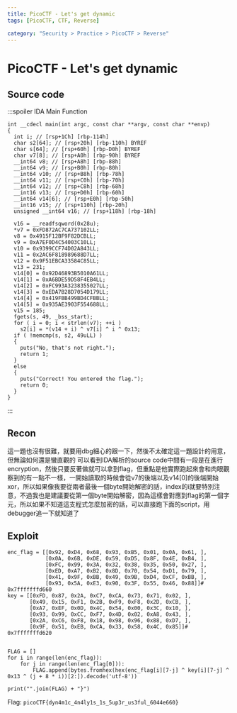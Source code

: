 ```yaml
---
title: PicoCTF - Let's get dynamic
tags: [PicoCTF, CTF, Reverse]

category: "Security > Practice > PicoCTF > Reverse"
---
```


# PicoCTF - Let's get dynamic
## Source code
:::spoiler IDA Main Function
```cpp=
int __cdecl main(int argc, const char **argv, const char **envp)
{
  int i; // [rsp+1Ch] [rbp-114h]
  char s2[64]; // [rsp+20h] [rbp-110h] BYREF
  char s[64]; // [rsp+60h] [rbp-D0h] BYREF
  char v7[8]; // [rsp+A0h] [rbp-90h] BYREF
  __int64 v8; // [rsp+A8h] [rbp-88h]
  __int64 v9; // [rsp+B0h] [rbp-80h]
  __int64 v10; // [rsp+B8h] [rbp-78h]
  __int64 v11; // [rsp+C0h] [rbp-70h]
  __int64 v12; // [rsp+C8h] [rbp-68h]
  __int16 v13; // [rsp+D0h] [rbp-60h]
  __int64 v14[6]; // [rsp+E0h] [rbp-50h]
  __int16 v15; // [rsp+110h] [rbp-20h]
  unsigned __int64 v16; // [rsp+118h] [rbp-18h]

  v16 = __readfsqword(0x28u);
  *v7 = 0xFD872AC7CA737102LL;
  v8 = 0x4915F12BF9F82DCBLL;
  v9 = 0xA7EF0D4C54003C10LL;
  v10 = 0x9399CCF74D02A843LL;
  v11 = 0x2AC6F818989688D7LL;
  v12 = 0x9F51EBCA33584C85LL;
  v13 = 231;
  v14[0] = 0x92D46893B5010A61LL;
  v14[1] = 0xA6BDE59D58F4EB4LL;
  v14[2] = 0xFC993A3238355027LL;
  v14[3] = 0xEDA7B28D7054D179LL;
  v14[4] = 0x419FBB499BD4CFBBLL;
  v14[5] = 0x935AE3903F554688LL;
  v15 = 185;
  fgets(s, 49, _bss_start);
  for ( i = 0; i < strlen(v7); ++i )
    s2[i] = *(v14 + i) ^ v7[i] ^ i ^ 0x13;
  if ( !memcmp(s, s2, 49uLL) )
  {
    puts("No, that's not right.");
    return 1;
  }
  else
  {
    puts("Correct! You entered the flag.");
    return 0;
  }
}
```
:::
## Recon
這一題也沒有很難，就要用dbg細心的跟一下，然後不太確定這一題設計的用意，但無論如何還是蠻直觀的
可以看到IDA解析的source code中間有一段是在進行encryption，然後只要反著做就可以拿到flag，但重點是他實際跑起來會和肉眼觀察到的有一點不一樣，一開始讀取的時候會從v7的後端以及v14[0]的後端開始xor，所以如果像我要從兩者最後一個byte開始解密的話，index的i就要特別注意，不過我也是建議要從第一個byte開始解密，因為這樣會對應到flag的第一個字元，所以如果不知道這支程式怎麼加密的話，可以直接跑下面的script，用debugger追一下就知道了

## Exploit
```python=
enc_flag = [[0x92, 0xD4, 0x68, 0x93, 0xB5, 0x01, 0x0A, 0x61, ],
            [0x0A, 0x6B, 0xDE, 0x59, 0xD5, 0x8F, 0x4E, 0xB4, ],
            [0xFC, 0x99, 0x3A, 0x32, 0x38, 0x35, 0x50, 0x27, ],
            [0xED, 0xA7, 0xB2, 0x8D, 0x70, 0x54, 0xD1, 0x79, ],
            [0x41, 0x9F, 0xBB, 0x49, 0x9B, 0xD4, 0xCF, 0xBB, ],
            [0x93, 0x5A, 0xE3, 0x90, 0x3F, 0x55, 0x46, 0x88]]# 0x7fffffffd660
key = [[0xFD, 0x87, 0x2A, 0xC7, 0xCA, 0x73, 0x71, 0x02, ],
       [0x49, 0x15, 0xF1, 0x2B, 0xF9, 0xF8, 0x2D, 0xCB, ],
       [0xA7, 0xEF, 0x0D, 0x4C, 0x54, 0x00, 0x3C, 0x10, ],
       [0x93, 0x99, 0xCC, 0xF7, 0x4D, 0x02, 0xA8, 0x43, ],
       [0x2A, 0xC6, 0xF8, 0x18, 0x98, 0x96, 0x88, 0xD7, ],
       [0x9F, 0x51, 0xEB, 0xCA, 0x33, 0x58, 0x4C, 0x85]]# 0x7fffffffd620


FLAG = []
for i in range(len(enc_flag)):
    for j in range(len(enc_flag[0])):
        FLAG.append(bytes.fromhex(hex(enc_flag[i][7-j] ^ key[i][7-j] ^ 0x13 ^ (j + 8 * i))[2:]).decode('utf-8'))

print("".join(FLAG) + "}")
```

Flag: `picoCTF{dyn4m1c_4n4ly1s_1s_5up3r_us3ful_6044e660}`